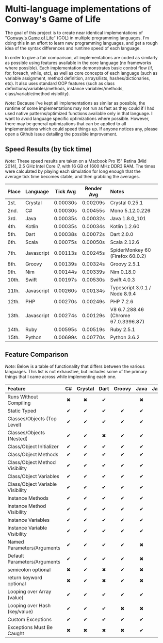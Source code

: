 # Multi-language implementations of Conway's Game of Life

The goal of this project is to create near identical implementations of "[Conway's Game of Life](http://en.wikipedia.org/wiki/Conway's_Game_of_Life)" (GOL) in multiple programming languages. I'm doing this in an effort to learn new programming languages, and get a rough idea of the syntax differences and runtime speed of each language.

In order to give a fair comparison, all implementations are coded as similarly as possible using features available in the core language (no frameworks where possible). Each implementation demonstrates basic control flow (if, for, foreach, while, etc), as well as core concepts of each language (such as variable assignment, method definition, arrays/lists, hashes/dictionaries, etc). It also uses standard OOP features (such as class definitions/variables/methods, instance variables/methods, class/variable/method visibility).

*Note:* Because I've kept all implementations as similar as possible, the runtime of some implementations may not run as fast as they could if I had used native patterns/optimized functions available only in that language. I want to avoid language specific optimizations where possible. However, there may be general optimizations that can be applied to all implementations which could speed things up. If anyone notices any, please open a Github issue detailing the possible improvement.

## Speed Results (by tick time)

*Note:* These speed results are taken on a Macbook Pro 15" Retina (Mid 2014), 2.5 GHz Intel Core i7, with 16 GB of 1600 MHz DDR3 RAM. The times were calculated by playing each simulation for long enough that the average tick time becomes stable, and then grabbing the averages.

| Place | Language   | Tick Avg | Render Avg | Notes                               |
|:------|:-----------|:--------:|:----------:|:------------------------------------|
| 1st.  | Crystal    | 0.00030s |  0.00209s  | Crystal 0.25.1                      |
| 2nd.  | C#         | 0.00030s |  0.00455s  | Mono 5.12.0.226                     |
| 3rd.  | Java       | 0.00035s |  0.00032s  | Java 1.8.0_101                      |
| 4th.  | Kotlin     | 0.00035s |  0.00034s  | Kotlin 1.2.60                       |
| 5th.  | Dart       | 0.00038s |  0.00072s  | Dart 2.0.0                          |
| 6th.  | Scala      | 0.00075s |  0.00050s  | Scala 2.12.6                        |
| 7th.  | Javascript | 0.00113s |  0.00245s  | SpiderMonkey 60 (Firefox 60.0.2)    |
| 8th.  | Groovy     | 0.00139s |  0.00324s  | Groovy 2.5.1                        |
| 9th.  | Nim        | 0.00144s |  0.00339s  | Nim 0.18.0                          |
| 10th. | Swift      | 0.00197s |  0.00530s  | Swift 4.0.3                         |
| 11th. | Javascript | 0.00260s |  0.00134s  | Typescript 3.0.1 / Node 8.9.4       |
| 12th. | PHP        | 0.00270s |  0.00249s  | PHP 7.2.6                           |
| 13th. | Javascript | 0.00274s |  0.00129s  | V8 6.7.288.46 (Chrome 67.0.3396.87) |
| 14th. | Ruby       | 0.00595s |  0.00519s  | Ruby 2.5.1                          |
| 15th. | Python     | 0.00699s |  0.00770s  | Python 3.6.2                        |

## Feature Comparison

*Note:* Below is a table of functionality that differs between the various languages. This list is not exhaustive, but includes some of the primary things that I came across while implementing each one.

| Feature                          | C# | Crystal | Dart | Groovy | Java | Javascript | Kotlin | Nim | PHP | Python | Ruby | Scala | Swift | TypeScript |
|:---------------------------------|:--:|:-------:|:----:|:------:|:----:|:----------:|:------:|:---:|:---:|:------:|:----:|:-----:|:-----:|:----------:|
| Runs Without Compiling           | ✖  |    ✖    |  ✔   |        |  ✖   |     ✔      |   ✖    |  ✖  |  ✔  |   ✔    |  ✔   |   ✖   |   ✖   |     ✖      |
| Static Typed                     | ✔  |    ✔    |  ✔   |   ✔    |  ✔   |     ✖      |   ✔    |  ✖  |  ✖  |   ✖    |  ✖   |   ✔   |   ✔   |     ✔      |
| Classes/Objects (Top Level)      | ✔  |    ✔    |  ✔   |   ✔    |  ✔   |     ✔      |   ✔    |  ✔  |  ✔  |   ✔    |  ✔   |   ✔   |   ✔   |     ✔      |
| Classes/Objects (Nested)         | ✔  |    ✔    |  ✖   |   ✔    |  ✔   |     ✔      |   ✔    |  ✖  |  ✖  |   ✔    |  ✔   |   ✔   |   ✖   |     ✔      |
| Class/Object Initializer         | ✔  |    ✔    |  ✔   |   ✔    |  ✔   |     ✔      |   ✔    |  ✖  |  ✔  |   ✔    |  ✔   |   ✔   |   ✔   |     ✔      |
| Class/Object Methods             | ✔  |    ✔    |  ✔   |   ✔    |  ✔   |     ✔      |   ✔    |  ✖  |  ✔  |   ✔    |  ✔   |   ✔   |   ✔   |     ✔      |
| Class/Object Method Visibility   | ✔  |    ✔    |  ✔   |   ✔    |  ✔   |     ✖      |   ✔    |  ✖  |  ✔  |   ✖    |  ✔   |   ✔   |   ✔   |     ✔      |
| Class/Object Variables           | ✔  |    ✔    |  ✔   |   ✔    |  ✔   |     ✔      |   ✔    |  ✖  |  ✔  |   ✔    |  ✔   |   ✔   |   ✖   |     ✔      |
| Class/Object Variable Visibility | ✔  |    ✔    |  ✔   |   ✔    |  ✔   |     ✖      |   ✔    |  ✖  |  ✔  |   ✖    |  ✔   |   ✔   |   ✖   |     ✔      |
| Instance Methods                 | ✔  |    ✔    |  ✔   |   ✔    |  ✔   |     ✔      |   ✔    |  ✔  |  ✔  |   ✔    |  ✔   |   ✔   |   ✔   |     ✔      |
| Instance Method Visibility       | ✔  |    ✔    |  ✔   |   ✔    |  ✔   |     ✖      |   ✔    |  ✔  |  ✔  |   ✖    |  ✔   |   ✔   |   ✔   |     ✔      |
| Instance Variables               | ✔  |    ✔    |  ✔   |   ✔    |  ✔   |     ✔      |   ✔    |  ✔  |  ✔  |   ✔    |  ✔   |   ✔   |   ✔   |     ✔      |
| Instance Variable Visibility     | ✔  |    ✔    |  ✔   |   ✔    |  ✔   |     ✖      |   ✔    |  ✔  |  ✔  |   ✖    |  ✔   |   ✔   |   ✔   |     ✔      |
| Named Parameters/Arguments       | ✔  |    ✔    |  ✔   |   ✔    |  ✖   |     ✖      |   ✔    |  ✖  |  ✖  |   ✖    |  ✔   |   ✔   |   ✔   |     ✖      |
| Default Parameters/Arguments     | ✔  |    ✔    |  ✔   |   ✔    |  ✖   |     ✔      |   ✔    |  ✔  |  ✔  |   ✔    |  ✔   |   ✔   |   ✔   |     ✔      |
| semicolon optional               | ✖  |    ✔    |  ✖   |   ✔    |  ✖   |     ✔      |   ✔    |  ✔  |  ✖  |   ✔    |  ✔   |   ✔   |   ✔   |     ✔      |
| return keyword optional          | ✖  |    ✔    |  ✖   |   ✔    |  ✖   |     ✖      |   ✖    |  ✔  |  ✖  |   ✖    |  ✔   |   ✔   |   ✖   |     ✖      |
| Looping over Array (value)       | ✔  |    ✔    |  ✔   |   ✔    |  ✔   |     ✔      |   ✔    |  ✔  |  ✔  |   ✔    |  ✔   |   ✔   |   ✔   |     ✔      |
| Looping over Hash (key/value)    | ✔  |    ✔    |  ✔   |   ✖    |  ✖   |     ✖      |   ✔    |  ✔  |  ✔  |   ✔    |  ✔   |   ✔   |   ✔   |     ✔      |
| Custom Exceptions                | ✔  |    ✔    |  ✔   |   ✔    |  ✔   |     ✔      |   ✔    |  ✔  |  ✔  |   ✔    |  ✔   |   ✔   |   ✔   |     ✔      |
| Exceptions Must Be Caught        | ✖  |    ✖    |  ✖   |   ✖    |  ✔   |     ✖      |   ✖    |  ✖  |  ✖  |   ✖    |  ✖   |   ✖   |   ✔   |     ✖      |
